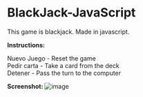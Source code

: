 # BlackJack-JavaScript
 
This game is blackjack. Made in javascript.

<b> Instructions: </b> 

Nuevo Juego - Reset the game <br>
Pedir carta - Take a card from the deck <br>
Detener     - Pass the turn to the computer <br>

<b> Screenshot: </b>
![image](https://user-images.githubusercontent.com/88263581/128792221-908ce2fa-c113-43a9-8fee-40dc1b558076.png)
